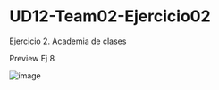 # UD12-Team02-Ejercicio02
Ejercicio 2. Academia de clases 

Preview Ej 8

![image](https://user-images.githubusercontent.com/65864090/164273906-b3ef6d49-3e96-4edc-a560-bfb4a9dd1118.png)

